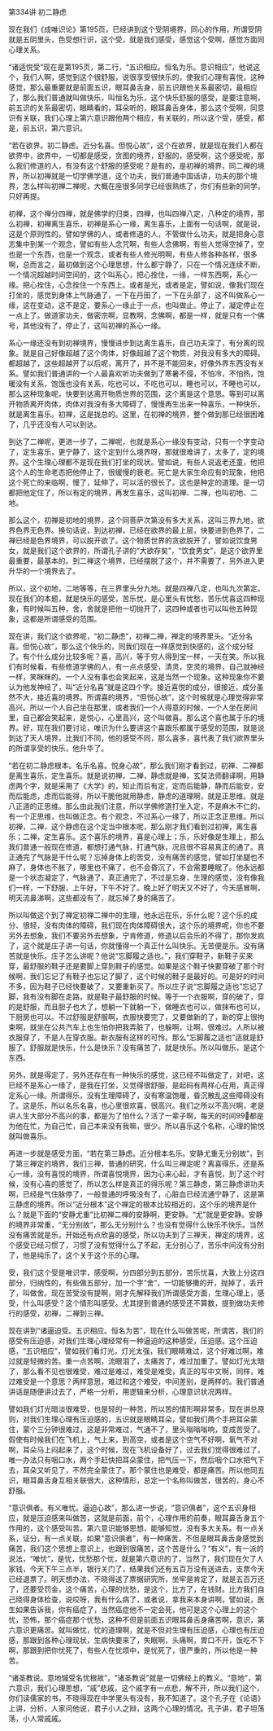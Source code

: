 第334讲 初二静虑

现在我们《成唯识论》第195页，已经讲到这个受阴境界，同心的作用，所谓受阴就是五阴里头，色受想行识，这个受，就是我们感受，感觉这个受啊，感觉方面同心理关系。

“诸适悦受”现在是第195页，第二行，“五识相应。恒名为乐。意识相应”，他说这个，我们人啊，感觉到这个很舒服，说很享受很快乐的，使我们心理有喜悦，这种感觉，那么最重要就是前面五识，眼耳鼻舌身，前五识跟他关系最密切，最相应了，那么我们普通就叫做快乐，叫恒名为乐，这个快乐舒服的感受，是要注意啊，前五识的关系最密切，眼睛看的，耳朵听的，眼耳鼻舌身体，那么这个受啊，同意识有关联，我们心理上第六意识跟他两个相应，有关联的，所以这个受，感受，都是，前五识，第六意识。

“若在欲界。初二静虑。近分名喜。但悦心故”，这个在欲界，就是现在我们人都在欲界中，欲界中，一切都是感受，贪图的境界，舒服的，感受啊，这个感受呢，那么我们修道的人，有没有这个舒服的感受呢？是有的，是初禅的境界，同二禅的境界，所以初禅就是一切学佛学道，这个功夫，我们普通中国话讲，功夫的那个境界，怎么样叫初禅二禅呢，大概在座很多同学已经很熟练了，你们有些新的同学，只好再提。

初禅，这个禅分四禅，就是佛学的归类，四禅，也叫四禅八定，八种定的境界，那么初禅，初禅离生喜乐，初禅是系心一缘，离生喜乐，上面有一句话啊，就是说，这是个原则性的。譬如学佛的人，或者修道的人，不管做什么功夫，就是把身心意志集中到某一个观念，譬如有些人念咒啊，有些人念佛啊，有些人觉得空掉了，空也是一个东西，也是一个观念，或者有些人修光明啊，有些人修各种各样，很多啊，总而言之，最初做到这个心理思想，什么都宁静了，只在一个情况连续不断，一个情况超越时间空间的，这个叫系心，把心拴住，一缘，一样东西啊，系心一缘。把心拴住，心念拴住一个东西上。或者是光，或者是定，譬如说，像我们现在打坐的，感觉到身体上气脉通了，一下在丹田了，一下在头部了，这不叫做系心一缘，这在变动，这不是定，要系心一缘止于一点，也叫做止。停止了，凝定停止在一点上了。做道家功夫，做密宗啊，显教啊，念佛啊，都是一样，就是只有一个佛号，其他没有了，停止了，这叫初禅的系心一缘。

系心一缘还没有到初禅境界，慢慢进步到达离生喜乐，自己功夫深了，有分离的现象。就是自己好像超越了这个肉体，好像超越了这个物质，对我没有多大的障碍。都超越了，这些超越开了以后呢，离开了，并不是不能回来，好像外界东西没有关系。譬如我们普通讲的一个人最喜欢听功夫做到了寒暑不侵，不怕冷，不怕热，饱暖没有关系，饱饿也没有关系，吃也可以，不吃也可以，睡也可以，不睡也可以，那么这种现象呢，快要到达离开物质世界的范围，这个离是这个意思。等到可以离开物质离开肉体，肉体对我没有多大障碍了，慢慢再生出来一种喜乐，一种快乐，就是离生喜乐。初禅，这是拢总的。这里，在初禅的境界，整个做到那已经很困难了，几乎还没有人可以到达。

到达了二禅呢，更进一步了，二禅呢，也就是系心一缘没有变动，只有一个字变动了，定生喜乐，更宁静了，这个定到什么境界呀，那就很难讲了，太多了，定的境界。这个生理心理都不是现在我们打坐的现状。譬如说，有些人说返老还童，他把这个人的生命老态把他停止了，很缓慢的衰老。死亡是大家生命应有的现象，他把这个死亡的来临啊，慢了，延伸了，可以活的很长了。这也是种定的道理。是一切都把他定住了，所以有定的境界，再发生喜乐，这叫初禅、二禅，也叫初地、二地。

那么这个，初禅是初地的境界，这个同菩萨次第没有多大关系，这叫三界九地，欲界色界无色界。换句话说，到达初禅，已经在欲界的最上层，快要进到色界了，二禅已经是色界境界，可以脱开欲了。这个物质世界的贪欲脱开了，譬如说饮食男女，就是我们这个欲界的，所谓孔子讲的“大欲存矣”，“饮食男女”，是这个欲界里最重要，最基本的。到二禅这个境界，已经摆脱了这个，并不需要了，另外进入更升华的一个境界去了。

所以，这个初地，二地等等，在三界里头分九地。就是四禅八定，也叫九次第定。现在我们的本题，就是快乐的感受，苦乐忧，是心里头有忧愁，苦乐忧喜这四种现象，有时候叫五种，舍，舍就是把他一切抛开了，这四种或者也可以叫他五种现象，这都是所谓感受的范围。

现在讲，我们这个欲界呢，“初二静虑”，初禅二禅，禅定的境界里头。“近分名喜。但悦心故”，那么这个快乐的，同我们现在一样感觉到快感的，这个成分轻了。有个什么成分比较多呢？喜，高兴，等于穷人得到宝一样，一天在笑。所以我们有时候看，有些修道学佛的人，有一点点感受，清灵，空灵的境界，自己就神经一样，笑眯眯的。一个人没有事也会笑起来，这是当然一个现象。这种现象你不要认为他发神经了，叫“近分名喜”就是这四个字。接近喜悦的成分，很接近，成分虽然不大，接近喜的境界。所谓喜的境界，“但悦心故”，这个时候就是心理觉得非常高兴。所以一个人自己坐在那里，或者我们一个人得意的时候，一个人坐在房间里，自己都会笑起来，是悦心，心里高兴，这个叫做喜。那么这个喜也属于乐的境界。好，现在我们要讨论，唯识为什么要讲这个喜跟乐都属于感受的范围，就是说到达了天人境界，比我们不同，他的感受不同，那么喜多，喜代表了我们欲界里头的所谓享受的快乐，他升华了。

“若在初二静虑根本。名乐名喜。悦身心故”，那么我们刚才看到过，初禅、二禅都是离生喜乐，定生喜乐。就是说初禅，二禅，静虑就是禅，玄奘法师翻译啊，用静虑两个字，就是采用了《大学》的，知止而后有定，定而后能静，静而后能安，安而后能虑，虑而后能得，所以干脆他就用静虑，静虑的道理啊，就是正思维。就是八正道的正思维。那么由此我们注意，所以学佛修道打坐入定，不是麻木不仁的，有一个正思维，也叫做正念。有个观念，不过系心一缘了，所以正念正思维。所以初禅，二禅，这个静虑在这个定当中根本呢，那么刚才我们看到过初禅，离生喜乐；二禅，定生喜乐。这个喜乐的境界，喜是心理上；乐，乐好像是生理上，那么我们普通一般现在修道，都想打通气脉，打通气脉，况且很不容易真正的通了。真正通完了气脉是干什么呢？忘掉身体上的苦受，没有痛苦的感觉，譬如打坐腿也不麻了，身体也不胀了，哪里也不痛了，也不会昏沉了，不会需要睡眠了。他永远都是一个状态凝定了，气脉通了，真正通完了，不过是忘身，生理的感觉，没有像我们一样，一下舒服，上午好，下午不好了。晚上好了明天又不好了，今天感冒啊，明天流鼻涕啊，这些都没有了，就忘掉了身的痛苦了。

所以叫做这个到了禅定初禅二禅中的生理，他永远在乐，乐什么呢？这个乐的成分、很轻，没有肉体的障碍，我们现在肉体障碍很大，这个乐的境界呢，你也不要另外去想象，我们不要另外去想象，宁肯修道，修道以后会乐的不得了，那你发疯了，这个就是庄子讲一句话，你就懂得一个真正什么叫快乐。无苦便是乐。没有痛苦就是快乐。庄子怎么讲呢？他说“忘脚履之适也。”，我们穿鞋子，新鞋子买来穿，最舒服的鞋子还是要脚上穿到鞋子的感觉。如果是这个鞋子快要穿破了那个时候啊，我们忘记了有鞋子也忘记了脚了，这个时候的鞋子是最好的。可是好的时间不多，因为鞋子已经快要破了，又要重新买了。所以庄子说“忘脚履之适也”忘记了脚，我有没有脚在走路，就是鞋子最舒服的时候。等于一个衣服啊，穿的破了，穿的是舒服，而且胆子也大了，想躺一下就躺一下，做睡衣也可以，做抹布也可以，下厨房也可以。不过舒服是舒服啊，衣服快要完了，又要做新的了，新的穿上很拘束啊，就坐在公共汽车上也生怕你把我弄脏了，也躲啊，让啊，很难过。人所以被衣服穿了，不是人在穿衣服。新衣服有这样的可怜。那么“忘脚履之适也”适就是舒服了。舒服就是快乐，什么是快乐？没有痛苦了，就是快乐。所以叫做乐，是这个东西。

另外，就是得定了，另外还存在有一种快乐的感觉，这已经不叫做定了，对吧，这已经不是系心一缘了，是我在打坐，又觉得很舒服，是起码有两样心在用，真正得定系心一缘。所谓得乐，没有生理障碍了，没有寒温饱暖，昏沉散乱这些障碍没有了。这是乐，所以名乐名喜，也心里很欢喜，很高兴。我们之所以不高兴啊，老是讲人生大部分不高兴的事，都是为了怕什么？活了一辈子啊，每天的时间99都是为他在忙，为自己忙，自己本来没有我嘛，很少。所以喜乐这个名称，心理的愉悦就叫做喜乐。

再进一步就是感受方面，“若在第三静虑。近分根本名乐。安静尤重无分别故”，到了第三禅定的境界，我们三禅，普通的研究，什么叫三禅定呢？离喜得乐，还是系心一缘，没有喜悦的境界，所谓喜悦境界，因为心来心起，才有喜悦，到了这个时候，没有心喜的感觉了，所以怎么样是真正的得乐呢？第三静虑，第三静虑讲功夫啊，已经是气住脉停了，一般普通的呼吸没有了，心脏血已经流通宁静了，这是第三静虑的境界。所以“近分根本”这个禅定的根本比较相近的，这个乐的境界是什么？就是下面的“安静尤重”比初禅二禅的安静啊，更安静。“尤”就是更安静。安静的境界非常重，“无分别故”，那么无分别什么？也没有觉得什么快乐不快乐。当然没有痛苦就是乐，开始还有点欣喜的感受，所以功夫到了三禅天，禅定的境界，这个感受已经习惯了，习惯了没有觉得什么了不起，无分别心了，苦乐中间没有分别了，他是纯乐了，这个关于这个乐的心理。

受，我们这个受是唯识学，感受啊，分四部分到五部分，苦乐忧喜，大致上分这四部分，归纳性的，有些做五部分，加一个字“舍”，一切能够撒的开，抛掉了，丢开了，叫做舍。现在苦受没有提啊，刚才先解释我们所谓感受方面，生理心理上，感受，什么叫感受？这个情形叫感受。尤其提到普通的感受还不算数，提到做功夫修行的感受，初禅，二禅到三禅。

现在讲到“诸逼迫受。五识相应。恒名为苦”，现在什么叫做苦呢，所谓苦，我们的感受有压迫感，对我们生理心理经常有一种逼迫的这种感受，压迫感。这个压迫感，“五识相应”，譬如我们看灯光，灯光太强，我们眼睛难过，这个好难过啊，难过就是轻微的苦。重一点苦啊，流眼泪了，太痛苦了，难过加重了。譬如灯光太暗了，那么看不见也很难受，难过是难过，难受是难受，真正的写中文啊，同样，难过难受是一个意思？两样意思，难过和这个难受，中间差别，是两样的。我们普通讲话是随便讲过去了，严格一分析，用逻辑来分析，心理意识状况两样。

譬如我们灯光暗淡很难受，也是轻的一种苦，所以苦的情形啊非常多，现在讲总原则，对我们生理心理有压迫感的，五识就是眼睛耳朵，譬如我们两个手把耳朵蒙住，蒙个三分钟很难过，这是非常难过，气通不了，里头嗡嗡嗡响，变成苦受了。假使有时候我们在飞机上，气上来，到高空，或者是这个空气不好啊，氧气不对啊，耳朵马上闷起来了，这个时候，现在飞机设备好了，过去我们觉得很难过了。唯一办法只有咽口水，两个手赶快把耳朵蒙住，把气压一下，然后咽个口水把气下去，耳朵又听见了，不然完全蒙住了。那个蒙住也是难受，都是痛苦。所以他同五识，眼耳鼻舌身互相关联很大，这种情形，总定一个名称叫做苦，很苦的，身心不舒服。

“意识俱者。有义唯忧。逼迫心故”，那么进一步说，“意识俱者”，这个五识身相应，就是压迫感来叫做苦，这就是前面，前个，心理作用的前奏，眼耳鼻舌身五个作用的，这个感受叫苦。第六意识能够思想，能够知觉，没有多大关系。有一点关系，证分，有一点关联，如果“意识俱者”，有一种痛苦，不但是眼耳鼻舌身感觉到痛苦，我们这个思想上意识上，也跟到很痛苦，这个苦是什么？“有义”，有一派的说法，“唯忧”，是忧，忧愁那个忧，就是第六意识的了，当然了，我们现在欠了人家钱，今天下午三点半，银行关门了，结果我们还有五百万没有送进去，支票今天已经退票了。明天想办法，不晓得送了票据研究所，坐牢是肯定了，就是五百万还了，还要受罚金，这个痛苦，心理的忧愁，是这个，比方了，在钱财。比方我们自己晓得身体检查，说哎呀，我有什么病了，或者说，拿我来本身讲啊，譬如说，医生如果告诉我，你有癌症了，当然癌症他不一定会死，他可是这个心理上的这个忧，恐怖，那个癌症那个忧愁，这种不但是前面五识眼耳鼻舌身痛苦啊，意识，第六意识更痛苦。就叫做忧，忧的道理啊，就是不但对生理有压迫感，心理也有压迫感，那跟到各种心理现状，生病快要来了，失眠啊，头痛啊，胃口不开，饭吃不下啊，那跟到把你忧死了，有些人在忧烦中，是忧死了，很严重的，所以他是一种苦。

“诸圣教说。意地慽受名忧根故”，“诸圣教说”就是一切佛经上的教义。“意地”，第六意识，我们心理思想，“戚”悲戚，这个戚字有一点悲，解不开，所以我们这个，你们读儒家的书，不晓得现在中学里头有没有，我不知道了。这个孔子在《论语》上讲，分析，人家问他说，君子小人之辩，这两个心理的情况。孔子讲，君子坦荡荡，小人常戚戚。


